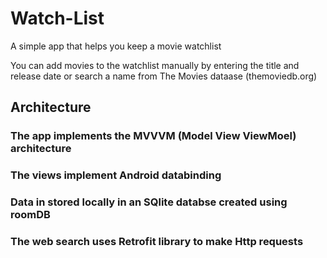 # Watch-List
A simple app that helps you keep a movie watchlist

You can add movies to the watchlist manually by entering the title and release date or search a name from The Movies dataase (themoviedb.org) 

## Architecture
### The app implements the MVVVM (Model View ViewMoel) architecture 
### The views implement Android databinding
### Data in stored locally in an SQlite databse created using roomDB
### The web search uses Retrofit library to make Http requests
